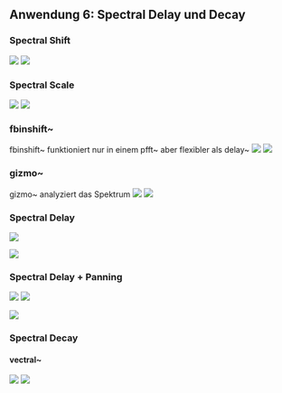 ## Anwendung 6: Spectral Delay und Decay


### Spectral Shift

![](k6/shiftmain.png)
![](k6/shift.png)

### Spectral Scale

![](k6/scalemain.png)
![](k6/scale.png)


### fbinshift~

fbinshift~ funktioniert nur in einem pfft~ aber flexibler als delay~
![](k6/fbinmain.png)
![](k6/fbinshift.png)

### gizmo~

gizmo~ analyziert das Spektrum 
![](k6/gizmomain.png)
![](k6/gizmo.png)

### Spectral Delay

![](k6/delay.png)


![](k6/delay_core.png)



### Spectral Delay + Panning


![](k6/delay+panning.png)
![](k6/dpcore.png)

![](k6/pan.png)


### Spectral Decay

#### vectral~


![](k6/decay.png)
![](K6/decaycore.png)








